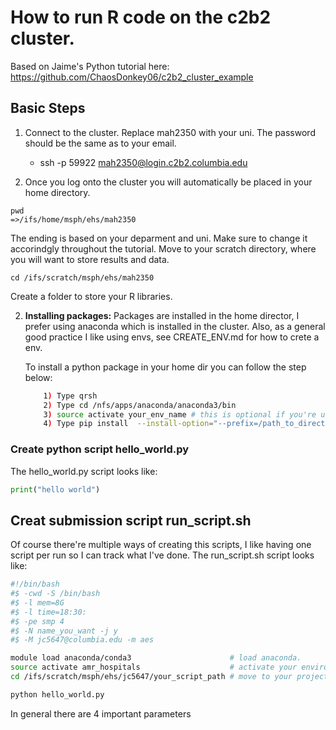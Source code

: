 # How to run R code on the c2b2 cluster.
Based on Jaime's Python tutorial here: https://github.com/ChaosDonkey06/c2b2_cluster_example

## Basic Steps

1. Connect to the cluster. Replace mah2350 with your uni. The password should be the same as to your email.

    -  ssh -p 59922 mah2350@login.c2b2.columbia.edu
    
2. Once you log onto the cluster you will automatically be placed in your home directory.
```
pwd
=>/ifs/home/msph/ehs/mah2350
```
The ending is based on your deparment and uni. Make sure to change it accorindgly throughout the tutorial. Move to your scratch directory, where you will want to store results and data.
```
cd /ifs/scratch/msph/ehs/mah2350
```
Create a folder to store your R libraries.



2. **Installing packages:** Packages are installed in the home director, I prefer using anaconda which is installed in the cluster. Also, as a general good practice I like using envs, see CREATE_ENV.md for how to crete a env.

    To install a python package in your home dir you can follow the step below:
    ```bash
        1) Type qrsh
        2) Type cd /nfs/apps/anaconda/anaconda3/bin
        3) source activate your_env_name # this is optional if you're using or not an environment.
        4) Type pip install  --install-option="--prefix=/path_to_directory" package_name
    ```

### Create python script **hello_world.py**
The hello_world.py script looks like:

```python
print("hello world")
```

## Creat submission script run_script.sh

Of course there're multiple ways of creating this scripts, I like having one script per run so I can track what I've done. The run_script.sh script looks like:

```bash
#!/bin/bash
#$ -cwd -S /bin/bash
#$ -l mem=8G
#$ -l time=18:30:
#$ -pe smp 4
#$ -N name_you_want -j y
#$ -M jc5647@columbia.edu -m aes

module load anaconda/conda3                      # load anaconda.
source activate amr_hospitals                    # activate your environment.
cd /ifs/scratch/msph/ehs/jc5647/your_script_path # move to your project directory.

python hello_world.py
```

In general there are 4 important parameters
